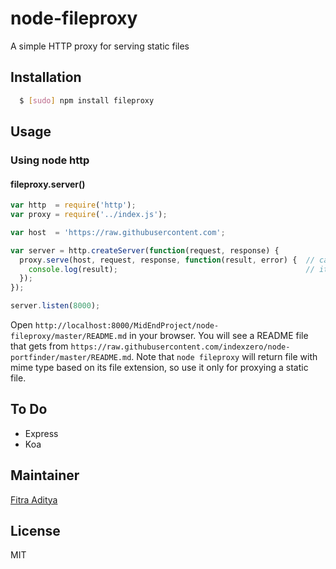 # node-fileproxy

A simple HTTP proxy for serving static files

## Installation

``` bash
  $ [sudo] npm install fileproxy
```

## Usage

### Using node http

#### fileproxy.server()

``` javascript
var http  = require('http');
var proxy = require('../index.js');

var host  = 'https://raw.githubusercontent.com';

var server = http.createServer(function(request, response) {
  proxy.serve(host, request, response, function(result, error) {  // callback is optional
    console.log(result);                                          // it will return http response status and mime type for result, and http response status for error
  });
});

server.listen(8000);
```

Open `http://localhost:8000/MidEndProject/node-fileproxy/master/README.md` in your browser. You will see a README file that gets from `https://raw.githubusercontent.com/indexzero/node-portfinder/master/README.md`.
Note that `node fileproxy` will return file with mime type based on its file extension, so use it only for proxying a static file.

## To Do
* Express
* Koa

## Maintainer
[Fitra Aditya][0]

## License
MIT

[0]: https://github.com/fitraditya
